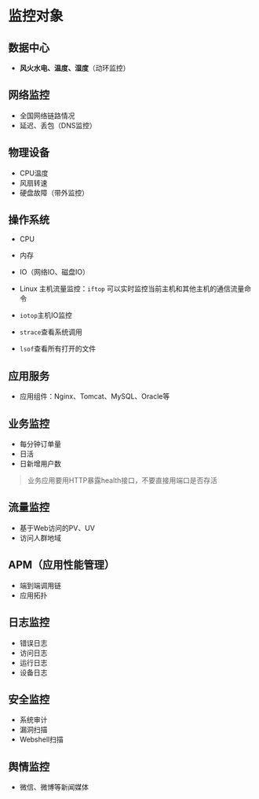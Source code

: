 
# 监控对象

## 数据中心
- **风火水电、温度、湿度**（动环监控）

## 网络监控
- 全国网络链路情况
- 延迟、丢包（DNS监控）

## 物理设备
- CPU温度
- 风扇转速
- 硬盘故障（带外监控）

## 操作系统
- CPU
- 内存
- IO（网络IO、磁盘IO）

- Linux 主机流量监控：`iftop` 可以实时监控当前主机和其他主机的通信流量命令
- `iotop`主机IO监控
- `strace`查看系统调用
- `lsof`查看所有打开的文件

## 应用服务
- 应用组件：Nginx、Tomcat、MySQL、Oracle等

## 业务监控
- 每分钟订单量
- 日活
- 日新增用户数

> 业务应用要用HTTP暴露health接口，不要直接用端口是否存活

## 流量监控
- 基于Web访问的PV、UV
- 访问人群地域


## APM（应用性能管理）
- 端到端调用链
- 应用拓扑

## 日志监控
- 错误日志
- 访问日志
- 运行日志
- 设备日志

## 安全监控
- 系统审计
- 漏洞扫描
- Webshell扫描

## 舆情监控
- 微信、微博等新闻媒体

